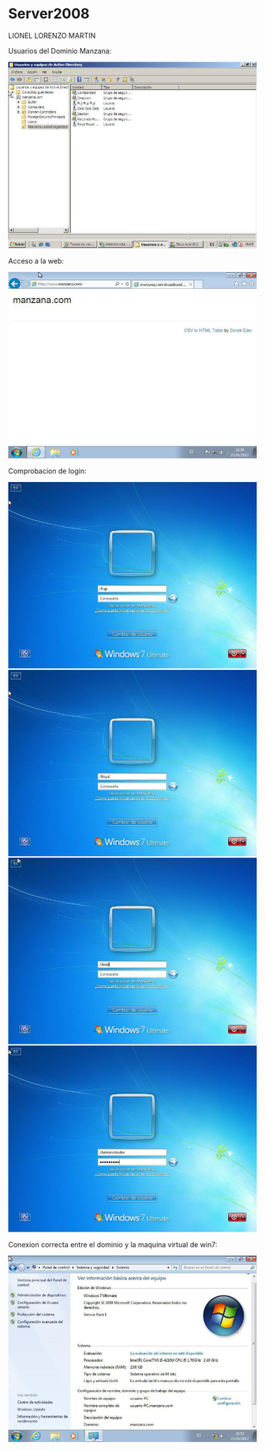 # Server2008
LIONEL LORENZO MARTIN

Usuarios del Dominio Manzana:

<img src="https://github.com/LionelLorenzoMartin/Server2008/blob/master/photo_2017-05-25_20-56-43.jpg" />

Acceso a la web:

<img src="https://github.com/LionelLorenzoMartin/Server2008/blob/master/photo_2017-05-25_20-56-52.jpg" />

Comprobacion de login:

<img src="https://github.com/LionelLorenzoMartin/Server2008/blob/master/photo_2017-05-25_20-55-34.jpg" />
<img src="https://github.com/LionelLorenzoMartin/Server2008/blob/master/photo_2017-05-25_20-56-35.jpg" />
<img src="https://github.com/LionelLorenzoMartin/Server2008/blob/master/photo_2017-05-25_20-57-08.jpg" />
<img src="https://github.com/LionelLorenzoMartin/Server2008/blob/master/photo_2017-05-25_20-57-10.jpg" />

Conexion correcta entre el dominio y la maquina virtual de win7:

<img src="https://github.com/LionelLorenzoMartin/Server2008/blob/master/photo_2017-05-25_20-56-40.jpg" />

